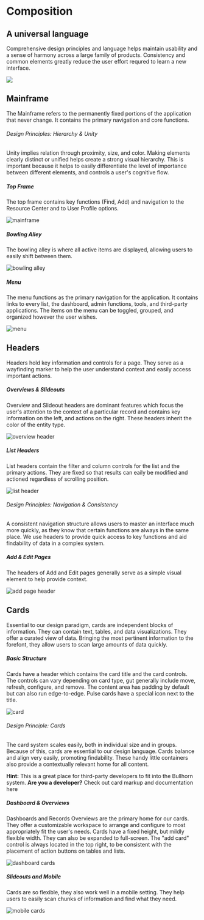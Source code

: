 Composition
===========

A universal language
--------------------

Comprehensive design principles and language helps maintain usability and a sense of harmony across a large family of products. Consistency and common elements greatly reduce the user effort requred to learn a new interface.

![](assets/images/CompositionPageIcon.svg)

Mainframe
---------

The Mainframe refers to the permanently fixed portions of the application that never change. It contains the primary navigation and core functions.

###### Design Principles: Hierarchy & Unity

Unity implies relation through proximity, size, and color. Making elements clearly distinct or unified helps create a strong visual hierarchy. This is important because it helps to easily differentiate the level of importance between different elements, and controls a user's cognitive flow.

##### Top Frame

The top frame contains key functions (Find, Add) and navigation to the Resource Center and to User Profile options.

![mainframe](assets/images/LayoutMainframeTopFrame.svg)

##### Bowling Alley

The bowling alley is where all active items are displayed, allowing users to easily shift between them.

![bowling alley](assets/images/LayoutMainframeBowlingAlley.svg)

##### Menu

The menu functions as the primary navigation for the application. It contains links to every list, the dashboard, admin functions, tools, and third\-party applications. The items on the menu can be toggled, grouped, and organized however the user wishes.

![menu](assets/images/LayoutMainframeMenu.svg)

Headers
-------

Headers hold key information and controls for a page. They serve as a wayfinding marker to help the user understand context and easily access important actions.

##### Overviews & Slideouts

Overview and Slideout headers are dominant features which focus the user's attention to the context of a particular record and contains key information on the left, and actions on the right. These headers inherit the color of the entity type.

![overview header](assets/images/LayoutMainframeHeaderOverview.svg)

##### List Headers

List headers contain the filter and column controls for the list and the primary actions. They are fixed so that results can eaily be modified and actioned regardless of scrolling position.

![list header](assets/images/LayoutMainframeHeaderList.svg)

###### Design Principles: Navigation & Consistency

A consistent navigation structure allows users to master an interface much more quickly, as they know that certain functions are always in the same place. We use headers to provide quick access to key functions and aid findability of data in a complex system.

##### Add & Edit Pages

The headers of Add and Edit pages generally serve as a simple visual element to help provide context.

![add page header](assets/images/LayoutMainframeHeaderEditPage.svg)

Cards
-----

Essential to our design paradigm, cards are independent blocks of information. They can contain text, tables, and data visualizations. They offer a curated view of data. Bringing the most pertinent information to the forefont, they allow users to scan large amounts of data quickly.

##### Basic Structure

Cards have a header which contains the card title and the card controls. The controls can vary depending on card type, gut generally include move, refresh, configure, and remove. The content area has padding by default but can also run edge\-to\-edge. Pulse cards have a special icon next to the title.

![card](assets/images/LayoutMainframeCardsNPSCard.svg)

###### Design Principle: Cards

The card system scales easily, both in individual size and in groups. Because of this, cards are essential to our design language. Cards balance and align very easily, promoting findability. These handy little containers also provide a contextually relevant home for all content.

**Hint:** This is a great place for third\-party developers to fit into the Bullhorn system. **Are you a developer?** Check out card markup and documentation here

##### Dashboard & Overviews

Dashboards and Records Overviews are the primary home for our cards. They offer a customizable workspace to arrange and configure to most appropriately fit the user's needs. Cards have a fixed height, but mildly flexible width. They can also be expanded to full\-screen. The "add card" control is always located in the top right, to be consistent with the placement of action buttons on tables and lists.

![dashboard cards](assets/images/LayoutMainframeCardsDashboard.svg)

##### Slideouts and Mobile

Cards are so flexible, they also work well in a mobile setting. They help users to easily scan chunks of information and find what they need.

![mobile cards](assets/images/LayoutMobileCard.svg)